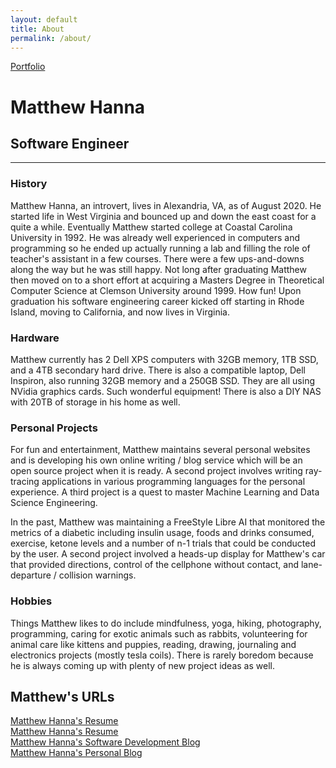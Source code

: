 ```yaml
---
layout: default
title: About
permalink: /about/
---
```

<a class="github-fork-ribbon no-tufte-underline" href="../index.html" title="Portfolio">Portfolio</a>
# Matthew Hanna
## Software Engineer
<hr class="hr-plain">

### History
Matthew Hanna, an introvert, lives in Alexandria, VA, as of August 2020. He started life in West Virginia and bounced up and down the east coast for a quite a while. Eventually Matthew started college at Coastal Carolina University in 1992. He was already well experienced in computers and programming so he ended up actually running a lab and filling the role of teacher's assistant in a few courses. There were a few ups-and-downs along the way but he was still happy. Not long after graduating Matthew then moved on to a short effort at acquiring a Masters Degree in Theoretical Computer Science at Clemson University around 1999. How fun! Upon graduation his software engineering career kicked off starting in Rhode Island, moving to California, and now lives in Virginia.

### Hardware
Matthew currently has 2 Dell XPS computers with 32GB memory, 1TB SSD, and a 4TB secondary hard drive. There is also a compatible laptop, Dell Inspiron, also running 32GB memory and a 250GB SSD. They are all using NVidia graphics cards. Such wonderful equipment! There is also a DIY NAS with 20TB of storage in his home as well.

### Personal Projects
For fun and entertainment, Matthew maintains several personal websites and is developing his own online writing / blog service which will be an open source project when it is ready. A second project involves writing ray-tracing applications in various programming languages for the personal experience. A third project is a quest to master Machine Learning and Data Science Engineering.

In the past, Matthew was maintaining a FreeStyle Libre AI that monitored the metrics of a diabetic including insulin usage, foods and drinks consumed, exercise, ketone levels and a number of n-1 trials that could be conducted by the user. A second project involved a heads-up display for Matthew's car that provided directions, control of the cellphone without contact, and lane-departure / collision warnings.

### Hobbies
Things Matthew likes to do include mindfulness, yoga, hiking, photography, programming, caring for exotic animals such as rabbits, volunteering for animal care like kittens and puppies, reading, drawing, journaling and electronics projects (mostly tesla coils). There is rarely boredom because he is always coming up with plenty of new project ideas as well.

## Matthew's URLs
[Matthew Hanna's Resume](https://matthewhanna.net)  
[Matthew Hanna's Resume](https://matthewhanna.com)  
[Matthew Hanna's Software Development Blog](https://blog.matthewhanna.net)  
[Matthew Hanna's Personal Blog](https://matthewhanna.me)  
